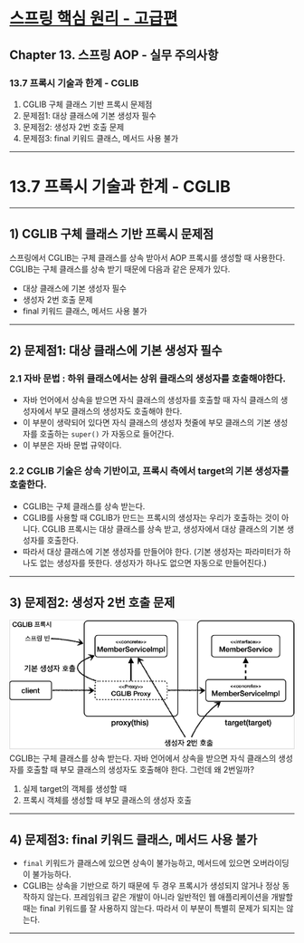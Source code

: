 # <a href = "../README.md" target="_blank">스프링 핵심 원리 - 고급편</a>
## Chapter 13. 스프링 AOP - 실무 주의사항
### 13.7 프록시 기술과 한계 - CGLIB
1) CGLIB 구체 클래스 기반 프록시 문제점
2) 문제점1: 대상 클래스에 기본 생성자 필수
3) 문제점2: 생성자 2번 호출 문제
4) 문제점3: final 키워드 클래스, 메서드 사용 불가

---

# 13.7 프록시 기술과 한계 - CGLIB

---

## 1) CGLIB 구체 클래스 기반 프록시 문제점
스프링에서 CGLIB는 구체 클래스를 상속 받아서 AOP 프록시를 생성할 때 사용한다.
CGLIB는 구체 클래스를 상속 받기 때문에 다음과 같은 문제가 있다.
- 대상 클래스에 기본 생성자 필수
- 생성자 2번 호출 문제
- final 키워드 클래스, 메서드 사용 불가

---

## 2) 문제점1: 대상 클래스에 기본 생성자 필수

### 2.1 자바 문법 : 하위 클래스에서는 상위 클래스의 생성자를 호출해야한다.
- 자바 언어에서 상속을 받으면 자식 클래스의 생성자를 호출할 때 자식 클래스의 생성자에서 부모 클래스의 생성자도 호출해야 한다.
- 이 부분이 생략되어 있다면 자식 클래스의 생성자 첫줄에 부모 클래스의 기본 생성자를 호출하는 `super()` 가 자동으로 들어간다.
- 이 부분은 자바 문법 규약이다.

### 2.2 CGLIB 기술은 상속 기반이고, 프록시 측에서 target의 기본 생성자를 호출한다.
- CGLIB는 구체 클래스를 상속 받는다. 
- CGLIB를 사용할 때 CGLIB가 만드는 프록시의 생성자는 우리가 호출하는 것이 아니다. CGLIB 프록시는
대상 클래스를 상속 받고, 생성자에서 대상 클래스의 기본 생성자를 호출한다.
- 따라서 대상 클래스에 기본 생성자를 만들어야 한다. (기본 생성자는 파라미터가 하나도 없는 생성자를 뜻한다. 생성자가 하나도 없으면
자동으로 만들어진다.)

---

## 3) 문제점2: 생성자 2번 호출 문제
![cglib_dynamic_proxy4](img/cglib_dynamic_proxy4.png)
CGLIB는 구체 클래스를 상속 받는다. 자바 언어에서 상속을 받으면 자식 클래스의 생성자를 호출할 때
부모 클래스의 생성자도 호출해야 한다. 그런데 왜 2번일까?

1. 실제 target의 객체를 생성할 때
2. 프록시 객체를 생성할 때 부모 클래스의 생성자 호출

---

## 4) 문제점3: final 키워드 클래스, 메서드 사용 불가
- `final` 키워드가 클래스에 있으면 상속이 불가능하고, 메서드에 있으면 오버라이딩이 불가능하다.
- CGLIB는 상속을 기반으로 하기 때문에 두 경우 프록시가 생성되지 않거나 정상 동작하지 않는다.
프레임워크 같은 개발이 아니라 일반적인 웹 애플리케이션을 개발할 때는 final 키워드를 잘 사용하지
않는다. 따라서 이 부분이 특별히 문제가 되지는 않는다.

---

